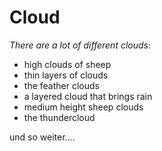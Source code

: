 # Cloud

*There are a lot of different clouds:*

- high clouds of sheep
- thin layers of clouds
- the feather clouds
- a layered cloud that brings rain
- medium height sheep clouds
- the thundercloud

und so weiter....